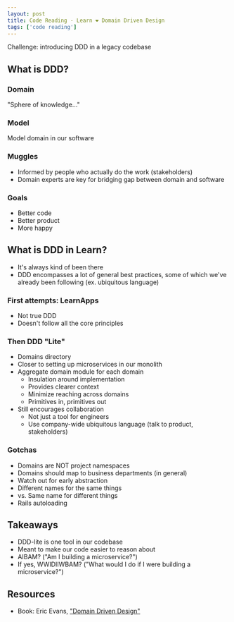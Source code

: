 ```yaml
---
layout: post
title: Code Reading - Learn ❤️ Domain Driven Design
tags: ['code reading']
---
```


Challenge: introducing DDD in a legacy codebase

## What is DDD?

### Domain

"Sphere of knowledge..."


### Model

Model domain in our software


### Muggles

- Informed by people who actually do the work (stakeholders)
- Domain experts are key for bridging gap between domain and software


### Goals

- Better code
- Better product
- More happy


## What is DDD in Learn?

- It's always kind of been there
- DDD encompasses a lot of general best practices, some of which we've already been following (ex. ubiquitous language)


### First attempts: LearnApps

- Not true DDD
- Doesn't follow all the core principles


### Then DDD "Lite"

- Domains directory
- Closer to setting up microservices in our monolith
- Aggregate domain module for each domain
  - Insulation around implementation
  - Provides clearer context
  - Minimize reaching across domains
  - Primitives in, primitives out
- Still encourages collaboration
  - Not just a tool for engineers
  - Use company-wide ubiquitous language (talk to product, stakeholders)

### Gotchas

- Domains are NOT project namespaces
- Domains should map to business departments (in general)
- Watch out for early abstraction
- Different names for the same things
- vs. Same name for different things
- Rails autoloading

## Takeaways

- DDD-lite is one tool in our codebase
- Meant to make our code easier to reason about
- AIBAM? ("Am I building a microservice?")
- If yes, WWIDIIWBAM? ("What would I do if I were building a microservice?")


## Resources

- Book: Eric Evans, ["Domain Driven Design"](https://www.amazon.com/Domain-Driven-Design-Tackling-Complexity-Software/dp/0321125215)
